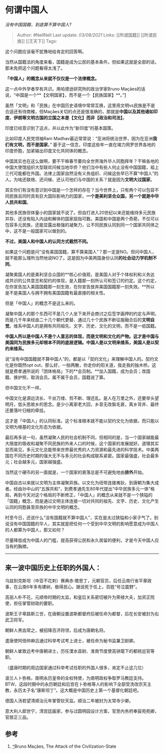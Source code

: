 # 何谓中国人
*没有中国国籍，到底算不算中国人?*

> Author: #NellNell 
Last update: *03/08/2021* 
Links: [[所谓国籍]] [[所谓民族]] [[王天下]]
Tags:  
  

这个问题应该毫不犹豫地给肯定的回答啊。

当然从国籍法的角度来看，国籍是成为公民的基本条件。但如果这就是全部的话，那未免把这个问题看得太浅了。

**「中国人」的概念从来就不仅仅是一个法律概念。**

这一点中外学者早有共识。用哈德逊研究所的政治学家Bruno Maçães的话说，“中国是一个**【文明国家】，而不是一个【民族国家】**。”[1](#ref_1)

虽然「文明」和「民族」在中国历史语境中常常互换，这里用文明vs民族是不是合适还有待商榷，但Maçães关切的点还是很准确的，那就是**中国以及其他诸如印度、伊朗等文明古国的立国之本是【文化】而非【政治和司法】**。

印度已经意识到了这点，并以此作为“新印度”的基本国策。

比如印度人民党领袖Ram Madhav最近常常说：“亚洲将统治世界，因为在亚洲**我们有文明，而不是国家**。” 基于这一信念，印度这些年一直在竭力网罗世界各地的印度侨胞，加紧输出印度文化共同体的概念。

中国其实也在这么做啊，要不干嘛春节要向全世界海外华人同胞拜年？干嘛各地的中国大使馆组织大型联欢问候当地华侨？他们当中有些人何止没有中国国籍，祖上三代可能都在外国。法律上国家自然没有义务组织、问候这些早已不算“中国人”的人。为啥还联络、还问候、还认可他们与中国的关系？就是因为**文明大过国家**。

其实你们有没有意识到中国是一个怎样的存在？当今世界上，只有两个可以包容不同民族且同时具有巨大国际影响力的国家，**一个是美利坚合众国，另一个就是中华人民共和国**。

其他多民族但体量小的国家就不说了。但自打进入20世纪以来还能维持多元民族并存、还没有陷入内战和解体的国家屈指可数。美国和中国是两个奇葩，不仅可以包容多元民族，还能显露出极强的凝聚力，让不同民族认同到同一个国家共同体之中，这不是一般国家可以做到的。

**不过，美国人和中国人的认同方式截然不同。**

如果这个问题是问“没有美国国籍，算不算美国人”？那一定是NO。但问中国人，就不能那么理所当然地说NO了。这是因为中美两国身份认同**的社会动力学机制不同**。

凝聚美国人的是美利坚合众国的**核心价值观，是美国人对于个体权利和义务达成共识的公共意志和契约的体现，是入籍那一刻所认可和签订的约定。这个约定，在你宣告加入美国国籍那一刻生效，在你宣告放弃美国国籍那一刻失效。**所以是不是美国人与拥不拥有美国国籍有最直接的相关性。

但是「中国人」的概念不是这么来的。

凝聚中国人的那个东西可不是几个人坐下来开会商讨之后签字画押的约定与声明，而是几千年来经由二十几个朝代更替、通过几十个民族不断征服融合后的**文明自觉**。维系中国人的是拥有共同祖先、文字、历史、文化的文明，而不是一纸国籍。

**中国人所以是中国人不是个人意志的体现，而是文明和文化的产物。这才是中国与美国同为民族多元却根本不同的底层逻辑。中国人是以文明来维系，美国人是以契约来维系。**

说“没有中国国籍就不算中国人”的，都是以「契约文化」来理解中国人的。契约文化是你既然opt out，那么好，一拍两散，你走你的阳关道，我走我的独木桥。这就是费孝通所说的「团体格局」下的**会员制。**加入国籍，成为会员；改国籍、换护照，取消会员。属不属于会员，国籍说了算。

但中国文化不一样。

中国文化是源远流长、千丝万缕、剪不断、理还乱。是人在万里之外，还要举头望明月，低头思故乡的思念。是少小离家老大回，乡音无改鬓毛衰，离乡背井、最终还要落叶归根的牵挂。

这才是「中国人」的认同标准。这个标准根本就不能以契约文化为依据，而只能以文明为根基的文化形态为依据。

最后再多说一句，虽然凝聚人民的社会机制不同，但相同的是，当一个国家越能最大限度的吸收和凝聚不同民族的外来人口的时候，这个国家的发展就好。道理其实显而易见，多元文化总能带来世界最优秀的人力资源和最先进的科学技术。中美两国在不同历史时期的强大无不与多元的社会构成联系紧密。国家最强盛，社会最多元；社会越多元，国家越强盛。

当然这个硬币的另一面就是，一个国家的衰落总是不可避免地由**排外**开始。

中国自古以来就以文明为主体凝聚异族。以文化为纽带连接夷狄，到唐朝为集大成者。经由孙中山的“五族共和“，到费孝通先生80年代提出“中华民族多元一体“格局，再到今天对这个格局的不断修正，「中国人」的概念从来就不是一个狭隘的「国籍」概念，而是通过文明主体连接一切对共同的祖先、文字、历史、文化产生认同的同胞甚至异族的中华文明的概念。

时至今日，还说什么“没有国籍就不算中国人”，实在是太过狭隘和小家子气了。别说没有中国国籍的华人，其实就是把任何一个受到中华文明的影响愿意成为中国人的人都算为中国人，那又如何？

尽量降低成为中国人的门槛，提高获得公民和永久居留的便利，才是今天中国人应当有的胸襟。

---

## 来一波中国历史上任职的外国人：

乌兹别克斯坦（中亚不花刺）赛典赤·赡思丁，元朝官员，后任云南行省平章政事，在云南6年多有建树，极得民心。据说死于任上，百姓“号泣震野”。

高丽人朴不花，元顺帝时期的太监，和皇后关系密切被升为荣禄大夫，加资正院使，担任掌管财政的要职。

波斯王子卑路斯三世，在唐朝设置波斯都督府后被任命为都督，后在长安被封为右武卫将军。

朝鲜人黑齿常之，被招降百济将领，后成为唐朝名将。

遣唐使阿倍仲麻吕通过科举考试考上进士，被任命为秘书监兼卫尉卿。

朝鲜人崔致远考中唐朝进士，历任溧水县尉、淮南节度使高骈麾下的都统巡官等职。

（盛唐时期的周边国家通过科举考试任职的外国人很多，肯定不止这几位）

波兰人卜弥格，南明永历皇帝的全权特使，为南明政权争取罗马教廷支持。BTW，这段时期中的永历朝廷和后宫在卜弥格等人的影响下全部受洗改宗天主教，永历太子名“康斯坦丁”。这大概是中国历史上第一个基督化朝廷吧。

德国人汤若望清顺治元年掌管钦天监。顺治二年被封为太常寺少卿。

意大利人郎世宁，清宫廷画家，参与过圆明园设计方案，官至内务府奉宸苑苑卿，官居正三品。

## 参考

1.  [^](#ref_1_0)Bruno Maçães, The Attack of the Civilization-State